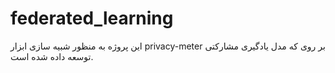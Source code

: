 # federated_learning
این پروژه به منظور شبیه سازی ابزار privacy-meter بر روی که مدل یادگیری مشارکتی توسعه داده شده است.
